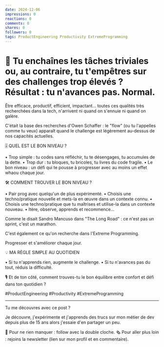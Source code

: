 ```yaml
---
date: 2024-12-06
impressions: 0
reactions: 0
comments: 0
shares: 0
followers: 0
tags: ProductEngineering Productivity ExtremeProgramming
---
```


# 🐌 Tu enchaînes les tâches triviales ou, au contraire, tu t'empêtres sur des challenges trop élevés ? Résultat : tu n'avances pas. Normal.

Être efficace, productif, efficient, impactant... toutes ces qualités très recherchées dans la tech, n'arrivent ni quand on s'ennuie ni quand on galère.

C'était la base des recherches d'Owen Schaffer : le "flow" (ou tu l'appelles comme tu veux) apparaît quand le challenge est légèrement au-dessus de nos capacités actuelles.

🎚️ QUEL EST LE BON NIVEAU ?

• Trop simple : tu codes sans réfléchir, tu te désengages, tu accumules de la dette.
• Trop dur : tu bloques, tu bricoles, tu livres du code fragile.
• Le bon niveau : un défi qui te pousse à progresser avec au moins un effet whaou chaque jour.

🛠️ COMMENT TROUVER LE BON NIVEAU ?

• Pair prog avec quelqu'un de plus expérimenté.
• Choisis une techno/pratique nouvelle et mets-la en œuvre dans un contexte connu.
• Choisis une techno/pratique que tu maîtrises et utilise-la dans un contexte nouveau.
• Itère, observe, apprends et recommence...

Comme le disait Sandro Mancuso dans "The Long Road" : ce n'est pas un sprint, c'est un marathon.

C'est également ce qu'on recherche dans l'Extreme Programming.

Progresser et s'améliorer chaque jour.

💡 MA RÈGLE SIMPLE AU QUOTIDIEN

• Si tu n'apprends rien, augmente le challenge.
• Si tu n'avances pas du tout, réduis la difficulté.

🎙️ Et de ton côté, comment trouves-tu le bon équilibre entre confort et défi dans ton quotidien ?

#ProductEngineering #Productivity #ExtremeProgramming

---

Tu me découvres avec ce post ?

Je découvre, j'expérimente et j'apprends des trucs sur mon métier de dev depuis plus de 15 ans alors j'essaie d'en partager un peu.

🔔 Pour ne rien manquer : follow avec la double cloche.
🗞️ Pour aller plus loin : rejoins la newsletter (lien sur mon profil et en commentaire).

